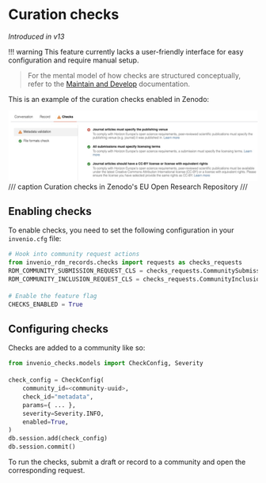 # Curation checks

_Introduced in v13_

!!! warning
    This feature currently lacks a user-friendly interface for easy configuration and require manual setup.

> For the mental model of how checks are structured conceptually, refer to the [Maintain and Develop](../../maintenance/architecture/curation.md) documentation.

This is an example of the curation checks enabled in Zenodo:

![Curation checks enabled in Zenodo](imgs/curation-checks-zenodo.jpg)
/// caption
Curation checks in Zenodo's EU Open Research Repository
///

## Enabling checks

To enable checks, you need to set the following configuration in your `invenio.cfg` file:

```python
# Hook into community request actions
from invenio_rdm_records.checks import requests as checks_requests
RDM_COMMUNITY_SUBMISSION_REQUEST_CLS = checks_requests.CommunitySubmission
RDM_COMMUNITY_INCLUSION_REQUEST_CLS = checks_requests.CommunityInclusion

# Enable the feature flag
CHECKS_ENABLED = True
```

## Configuring checks

Checks are added to a community like so:

```python
from invenio_checks.models import CheckConfig, Severity

check_config = CheckConfig(
    community_id=<community-uuid>,
    check_id="metadata",
    params={ ... },
    severity=Severity.INFO,
    enabled=True,
)
db.session.add(check_config)
db.session.commit()
```

To run the checks, submit a draft or record to a community and open the corresponding request.
